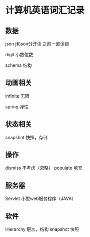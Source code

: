 # 计算机英语词汇记录

## 数据

json j和son分开读,之前一直读错

digit 小数位数

schema 结构 

## 动画相关

infinite 无限

spring 弹性

## 状态相关

snapshot 快照，存储

## 操作

dismiss 不考虑（忽略）
populate 填充

## 服务器

Servlet 小型web服务程序（JAVA）

## 软件

Hierarchy 层次，结构
snapshot 快照
